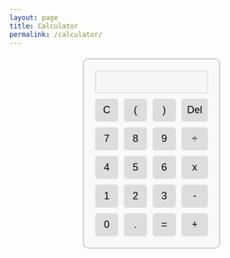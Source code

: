 ```yaml
---
layout: page
title: Calculator
permalink: /calculator/
---
```

<!-- Calculator HTML Structure -->
<div id="calculator">
  <input type="text" id="display" disabled />
  <div class="buttons">
    <button onclick="clearDisplay()">C</button>
    <button onclick="appendCharacter('(')">(</button>
    <button onclick="appendCharacter(')')">)</button>
    <button onclick="deleteCharacter()">Del</button>
    <button onclick="appendCharacter('7')">7</button>
    <button onclick="appendCharacter('8')">8</button>
    <button onclick="appendCharacter('9')">9</button>
    <button onclick="appendCharacter('÷')">÷</button>
    <button onclick="appendCharacter('4')">4</button>
    <button onclick="appendCharacter('5')">5</button>
    <button onclick="appendCharacter('6')">6</button>
    <button onclick="appendCharacter('*')">x</button>
    <button onclick="appendCharacter('1')">1</button>
    <button onclick="appendCharacter('2')">2</button>
    <button onclick="appendCharacter('3')">3</button>
    <button onclick="appendCharacter('-')">-</button>
    <button onclick="appendCharacter('0')">0</button>
    <button onclick="appendCharacter('.')">.</button>
    <button onclick="calculate()">=</button>
    <button onclick="appendCharacter('+')">+</button>
  </div>
</div>
<!-- Calculator CSS -->
<style>
  #calculator {
    width: 200px;
    margin: 20px auto;
    padding: 20px;
    border: 2px solid #ccc;
    border-radius: 10px;
    background-color: #F9F9F9;
  }
  #display {
    width: 100%;
    height: 40px;
    font-size: 20px;
    text-align: right;
    margin-bottom: 10px;
  }
  .buttons {
    display: grid;
    grid-template-columns: repeat(4, 1fr);
    gap: 10px;
  }
  button {
    width: 100%;
    padding: 10px;
    font-size: 18px;
    border: none;
    border-radius: 5px;
    background-color: #ddd;
    cursor: pointer;
  }
  button:hover {
    background-color: #ccc;
  }
</style>
<!-- Calculator JavaScript -->
<script>
  function appendCharacter(character) {
    document.getElementById('display').value += character;
  }
  function clearDisplay() {
    document.getElementById('display').value = '';
  }
  function deleteCharacter() {
    let current = document.getElementById('display').value;
    document.getElementById('display').value = current.slice(0, -1);
  }
  function calculate() {
    try {
      let result = eval(document.getElementById('display').value);
      document.getElementById('display').value = result;
    } catch (e) {
      document.getElementById('display').value = 'Error';
    }
  }
</script>